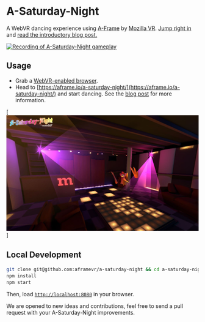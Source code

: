 # A-Saturday-Night

A WebVR dancing experience using [A-Frame](http://aframe.io) by [Mozilla VR](http://mozvr.com). [Jump right in](https://aframe.io/a-saturday-night/) and [read the introductory blog post.](https://blog.mozvr.com/a-saturday-night/)

[![Recording of A-Saturday-Night gameplay](assets/readme/asaturdaynight.gif)](https://aframe.io/a-saturday-night/)

## Usage

- Grab a [WebVR-enabled browser](https://webvr.info/).
- Head to [https://aframe.io/a-saturday-night/](https://aframe.io/a-saturday-night/) and start dancing. See the [blog post](https://blog.mozvr.com/a-saturday-night/) for more information.

[![Screenshot of A-Saturday-Night main menu](assets/readme/screenshot1.jpg)]

## Local Development

```bash
git clone git@github.com:aframevr/a-saturday-night && cd a-saturday-night
npm install
npm start
```

Then, load [`http://localhost:8080`](http://localhost:8080) in your browser.

We are opened to new ideas and contributions, feel free to send a pull request with your A-Saturday-Night improvements.

